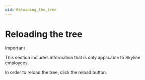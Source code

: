 ```yaml
---
uid: Reloading_the_tree
---
```


# Reloading the tree

> [!IMPORTANT]
> This section includes information that is only applicable to Skyline employees.

In order to reload the tree, click the reload button.
